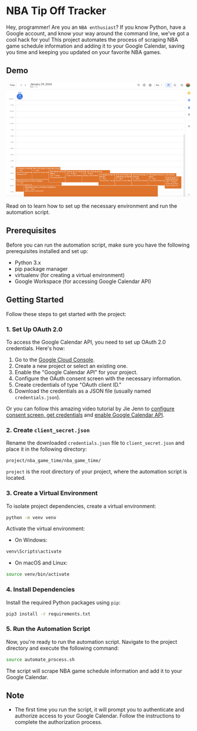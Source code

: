 # NBA Tip Off Tracker

Hey, programmer! Are you an `NBA enthusiast`? If you know Python, have a Google account, and know your way around the command line, we've got a cool hack for you! This project automates the process of scraping NBA game schedule information and adding it to your Google Calendar, saving you time and keeping you updated on your favorite NBA games.

## Demo

![demo](./demo.png)

Read on to learn how to set up the necessary environment and run the automation script.

## Prerequisites

Before you can run the automation script, make sure you have the following prerequisites installed and set up:

- Python 3.x
- pip package manager
- virtualenv (for creating a virtual environment)
- Google Workspace (for accessing Google Calendar API)

## Getting Started

Follow these steps to get started with the project:

### 1. Set Up OAuth 2.0

To access the Google Calendar API, you need to set up OAuth 2.0 credentials. Here's how:

1. Go to the [Google Cloud Console](https://console.cloud.google.com/).
2. Create a new project or select an existing one.
3. Enable the "Google Calendar API" for your project.
4. Configure the OAuth consent screen with the necessary information.
5. Create credentials of type "OAuth client ID."
6. Download the credentials as a JSON file (usually named `credentials.json`).

Or you can follow this amazing video tutorial by Jie Jenn to [configure consent screen, get credentials](https://www.youtube.com/watch?v=6bzzpda63H0) and [enable Google Calendar API](https://www.youtube.com/watch?v=1JkKtGFnua8&list=PL3JVwFmb_BnTO_sppfTh3VkPhfDWRY5on&index=1).

### 2. Create `client_secret.json`

Rename the downloaded `credentials.json` file to `client_secret.json` and place it in the following directory:

```
project/nba_game_time/nba_game_time/
```

`project` is the root directory of your project, where the automation script is located.

### 3. Create a Virtual Environment

To isolate project dependencies, create a virtual environment:

```bash
python -m venv venv
```

Activate the virtual environment:

- On Windows:

```bash
venv\Scripts\activate
```

- On macOS and Linux:

```bash
source venv/bin/activate
```

### 4. Install Dependencies

Install the required Python packages using `pip`:

```bash
pip3 install -r requirements.txt
```

### 5. Run the Automation Script

Now, you're ready to run the automation script. Navigate to the project directory and execute the following command:

```bash
source automate_process.sh
```

The script will scrape NBA game schedule information and add it to your Google Calendar.

## Note

- The first time you run the script, it will prompt you to authenticate and authorize access to your Google Calendar. Follow the instructions to complete the authorization process.

